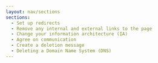 ```yaml
---
layout: nav/sections
sections:
  - Set up redirects
  - Remove any internal and external links to the page
  - Change your information architecture (IA)
  - Agree on communication
  - Create a deletion message
  - Deleting a Domain Name System (DNS)
---
```

